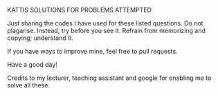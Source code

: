 KATTIS SOLUTIONS FOR PROBLEMS ATTEMPTED

Just sharing the codes I have used for these listed questions.
Do not plagarise. Instead, try before you see it.
Refrain from memorizing and copying; understand it.

If you have ways to improve mine, feel free to pull requests.

Have a good day!

Credits to my lecturer, teaching assistant and google for enabling me to solve all these.
